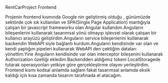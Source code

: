 RentCarProject Frontend

Projenin frontend kısmında Google nin geliştirmiş olduğu , günümüzde sektörde çok sık kullanılan ve SPA(Single Page Application) mantığıyla çalışan bir javascript frameworku olan Angular kullandım.Anguların bileşenlerini kullanarak tasarımsal yönü olmayıp işlevsel olarak çalışan bir kullanıcı arayüzü geliştirdim.Anguların service bileşenlerini kullanarak backendin WebAPI siyle bağlantı kurdum.Anguların kendisinde var olan ve kendi yaptığım pipeleri kullanarak WebAPI den çektiğim dataları yönettim.Yine Anguların kendisinde var olan interceptor bileşenini kullanarak Authorization özelliği ekledim.Backendden aldığımız tokeni LocalStoragede tutarak operasyonları yetkiye göre gerçekleştirme olayını yerleştirdim.
Frontend kısmı kodsal anlamda sağlam fakat tasarımsal anlamda eksik kaldığı için kısa zamanda tasarım tarafınada el atacağım.
